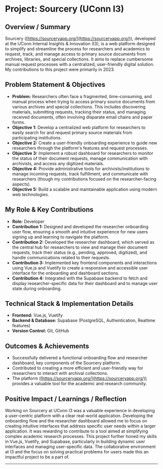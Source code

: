 # Project: Sourcery (UConn I3)

## Overview / Summary

Sourcery ([https://sourceryapp.org/](https://sourceryapp.org/)), developed at the UConn Internal Insights & Innovation (I3), is a web platform designed to simplify and streamline the process for researchers and academics to request, track, and manage access to primary source documents from archives, libraries, and special collections. It aims to replace cumbersome manual request processes with a centralized, user-friendly digital solution. My contributions to this project were primarily in 2023.

## Problem Statement & Objectives

*   **Problem:** Researchers often face a fragmented, time-consuming, and manual process when trying to access primary source documents from various archives and special collections. This includes discovering materials, submitting requests, tracking their status, and managing received documents, often involving disparate email chains and paper forms.
*   **Objective 1:** Develop a centralized web platform for researchers to easily search for and request primary source materials from participating institutions.
*   **Objective 2:** Create a user-friendly onboarding experience to guide new researchers through the platform's features and request processes.
*   **Objective 3:** Implement a robust dashboard for researchers to monitor the status of their document requests, manage communication with archivists, and access any digitized materials.
*   **Objective 4:** Provide administrative tools for archivists/institutions to manage incoming requests, track fulfillment, and communicate with researchers (though my contributions focused on the researcher-facing aspects).
*   **Objective 5:** Build a scalable and maintainable application using modern web technologies.

## My Role & Key Contributions

*   **Role:** Developer
*   **Contribution 1:** Designed and developed the researcher onboarding user flow, ensuring a smooth and intuitive experience for new users signing up and learning to navigate the platform.
*   **Contribution 2:** Developed the researcher dashboard, which served as the central hub for researchers to view and manage their document requests, track their status (e.g., pending, approved, digitized), and handle communications related to their requests.
*   **Contribution 3:** Implemented key frontend components and interactions using Vue.js and Vuetify to create a responsive and accessible user interface for the onboarding and dashboard sections.
*   **Contribution 4:** Integrated with the Supabase backend to fetch and display researcher-specific data for their dashboard and to manage user state during onboarding.

## Technical Stack & Implementation Details

*   **Frontend:** Vue.js, Vuetify
*   **Backend & Database:** Supabase (PostgreSQL, Authentication, Realtime features)
*   **Version Control:** Git, GitHub

## Outcomes & Achievements

<!--
Highlight the final outcomes and any notable achievements for Sourcery.
-->

*   Successfully delivered a functional onboarding flow and researcher dashboard, key components of the Sourcery platform.
*   Contributed to creating a more efficient and user-friendly way for researchers to interact with archival collections.
*   The platform ([https://sourceryapp.org/](https://sourceryapp.org/)) provides a valuable tool for the academic and research community.

## Positive Impact / Learnings / Reflection

<!--
Reflect on the Sourcery project.
-->

Working on Sourcery at UConn I3 was a valuable experience in developing a user-centric platform with a clear real-world application. Developing the onboarding flow and the researcher dashboard allowed me to focus on creating intuitive interfaces that address specific user needs within a larger application. It was rewarding to contribute to a tool aimed at simplifying complex academic research processes. This project further honed my skills in Vue.js, Vuetify, and Supabase, particularly in building dynamic user interfaces and managing user-specific data. The collaborative environment at I3 and the focus on solving practical problems for users made this an impactful project to be a part of.

--- 